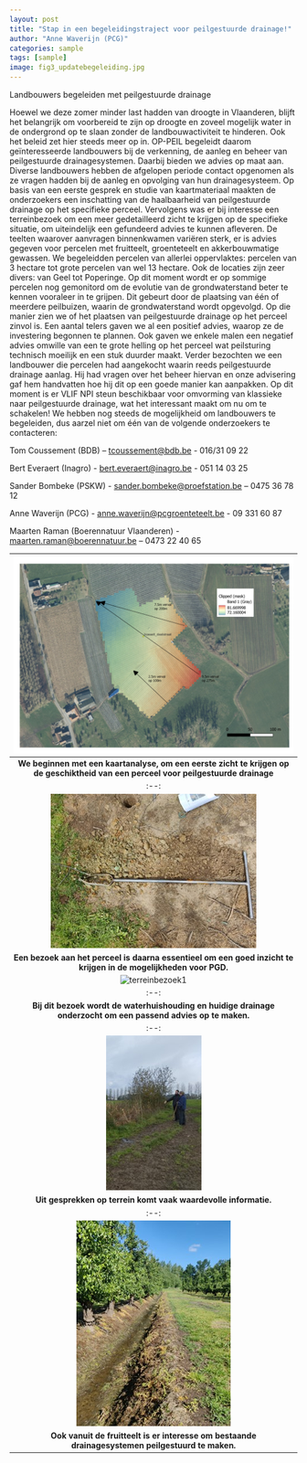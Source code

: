```yaml
---
layout: post
title: "Stap in een begeleidingstraject voor peilgestuurde drainage!"
author: "Anne Waverijn (PCG)"
categories: sample
tags: [sample]
image: fig3_updatebegeleiding.jpg
---
```


Landbouwers begeleiden met peilgestuurde drainage

Hoewel we deze zomer minder last hadden van droogte in Vlaanderen, blijft het belangrijk om voorbereid te zijn op droogte en zoveel mogelijk water in de ondergrond op te slaan zonder de landbouwactiviteit te hinderen. Ook het beleid zet hier steeds meer op in. 
OP-PEIL begeleidt daarom geïnteresseerde landbouwers bij de verkenning, de aanleg en beheer van peilgestuurde drainagesystemen. Daarbij bieden we advies op maat aan. Diverse landbouwers hebben de afgelopen periode contact opgenomen als ze vragen hadden bij de aanleg en opvolging van hun drainagesysteem. Op basis van een eerste gesprek en studie van kaartmateriaal maakten de onderzoekers een inschatting van de haalbaarheid van peilgestuurde drainage op het specifieke perceel. Vervolgens was er bij interesse een terreinbezoek om een meer gedetailleerd zicht te krijgen op de specifieke situatie, om uiteindelijk een gefundeerd advies te kunnen afleveren.
De teelten waarover aanvragen binnenkwamen variëren sterk, er is advies gegeven voor percelen met fruitteelt, groenteteelt en akkerbouwmatige gewassen. We begeleidden percelen van allerlei oppervlaktes: percelen van 3 hectare tot grote percelen van wel 13 hectare. Ook de locaties zijn zeer divers: van Geel tot Poperinge.
Op dit moment wordt er op sommige percelen nog gemonitord om de evolutie van de grondwaterstand beter te kennen vooraleer in te grijpen. Dit gebeurt door de plaatsing van één of meerdere peilbuizen, waarin de grondwaterstand wordt opgevolgd. Op die manier zien we of het plaatsen van peilgestuurde drainage op het perceel zinvol is. 
Een aantal telers gaven we al een positief advies, waarop ze de investering begonnen te plannen. Ook gaven we enkele malen een negatief advies omwille van een te grote helling op het perceel wat peilsturing technisch moeilijk en een stuk duurder maakt. Verder bezochten we een landbouwer die percelen had aangekocht waarin reeds peilgestuurde drainage aanlag. Hij had vragen over het beheer hiervan en onze advisering gaf hem handvatten hoe hij dit op een goede manier kan aanpakken.
Op dit moment is er VLIF NPI steun beschikbaar voor omvorming van klassieke naar peilgestuurde drainage, wat het interessant maakt om nu om te schakelen! We hebben nog steeds de mogelijkheid om landbouwers te begeleiden, dus aarzel niet om één van de volgende onderzoekers te contacteren:

Tom Coussement (BDB) – tcoussement@bdb.be - 016/31 09 22

Bert Everaert (Inagro) - bert.everaert@inagro.be - 051 14 03 25

Sander Bombeke (PSKW) - sander.bombeke@proefstation.be – 0475 36 78 12

Anne Waverijn (PCG) - anne.waverijn@pcgroenteteelt.be - 09 331 60 87

Maarten Raman (Boerennatuur Vlaanderen) - maarten.raman@boerennatuur.be – 0473 22 40 65


|![kaart](./assets/img/fig1_updatebegeleiding.png)|
|:--:|
|<b>We beginnen met een kaartanalyse, om een eerste zicht te krijgen op de geschiktheid van een perceel voor peilgestuurde drainage</b>|
|:--:|
|![bodemonderzoek](./assets/img/fig2_updatebegeleiding.jpg)|
|<b> Een bezoek aan het perceel is daarna essentieel om een goed inzicht te krijgen in de mogelijkheden voor PGD.</b> |
|![terreinbezoek1](./assets/img/fig3_updatebegeleiding.png)|
|:--:|
|<b>Bij dit bezoek wordt de waterhuishouding en huidige drainage onderzocht om een passend advies op te maken.</b>|
|:--:|
|![terreinbezoek2](./assets/img/fig4_updatebegeleiding.jpg)|
|<b> Uit gesprekken op terrein komt vaak waardevolle informatie.</b> |
|:--:|
|![fruitteelt](./assets/img/fig5_updatebegeleiding.jpg)|
|<b>Ook vanuit de fruitteelt is er interesse om bestaande drainagesystemen peilgestuurd te maken.</b> |